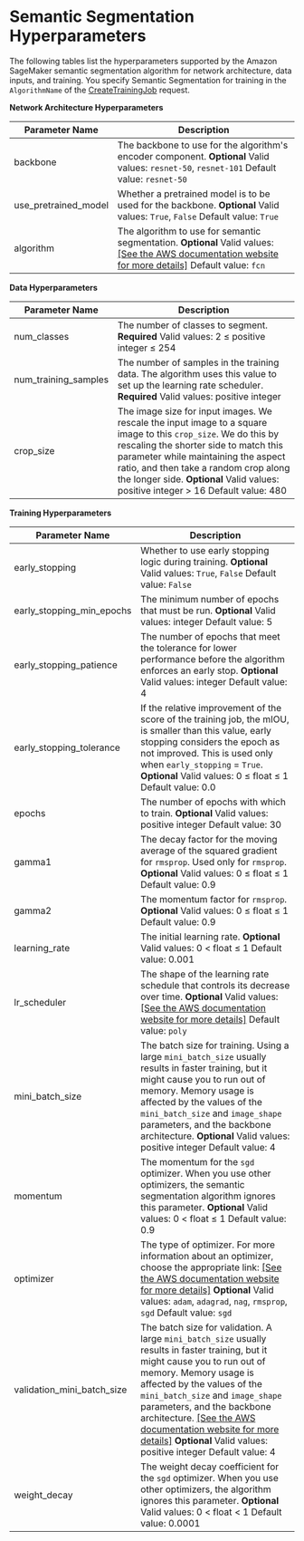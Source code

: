 # Semantic Segmentation Hyperparameters<a name="segmentation-hyperparameters"></a>

The following tables list the hyperparameters supported by the Amazon SageMaker semantic segmentation algorithm for network architecture, data inputs, and training\. You specify Semantic Segmentation for training in the `AlgorithmName` of the [CreateTrainingJob](API_CreateTrainingJob.md) request\.

**Network Architecture Hyperparameters**


| Parameter Name | Description | 
| --- | --- | 
| backbone |  The backbone to use for the algorithm's encoder component\. **Optional** Valid values: `resnet-50`, `resnet-101`  Default value: `resnet-50`  | 
| use\_pretrained\_model |  Whether a pretrained model is to be used for the backbone\. **Optional** Valid values: `True`, `False` Default value: `True`  | 
| algorithm |  The algorithm to use for semantic segmentation\.  **Optional** Valid values: [\[See the AWS documentation website for more details\]](http://docs.aws.amazon.com/sagemaker/latest/dg/segmentation-hyperparameters.html) Default value: `fcn`  | 

**Data Hyperparameters**


| Parameter Name | Description | 
| --- | --- | 
| num\_classes |  The number of classes to segment\. **Required** Valid values: 2 ≤ positive integer ≤ 254  | 
| num\_training\_samples |  The number of samples in the training data\. The algorithm uses this value to set up the learning rate scheduler\. **Required** Valid values: positive integer  | 
| crop\_size |  The image size for input images\. We rescale the input image to a square image to this `crop_size`\. We do this by rescaling the shorter side to match this parameter while maintaining the aspect ratio, and then take a random crop along the longer side\.  **Optional** Valid values: positive integer > 16 Default value: 480  | 

**Training Hyperparameters**


| Parameter Name | Description | 
| --- | --- | 
| early\_stopping |  Whether to use early stopping logic during training\. **Optional** Valid values: `True`, `False` Default value: `False`  | 
| early\_stopping\_min\_epochs |  The minimum number of epochs that must be run\. **Optional** Valid values: integer Default value: 5  | 
| early\_stopping\_patience |  The number of epochs that meet the tolerance for lower performance before the algorithm enforces an early stop\. **Optional** Valid values: integer Default value: 4  | 
| early\_stopping\_tolerance |  If the relative improvement of the score of the training job, the mIOU, is smaller than this value, early stopping considers the epoch as not improved\. This is used only when `early_stopping` = `True`\. **Optional** Valid values: 0 ≤ float ≤ 1 Default value: 0\.0  | 
| epochs |  The number of epochs with which to train\. **Optional** Valid values: positive integer Default value: 30  | 
| gamma1 |  The decay factor for the moving average of the squared gradient for `rmsprop`\. Used only for `rmsprop`\. **Optional** Valid values: 0 ≤ float ≤ 1 Default value: 0\.9  | 
| gamma2 |  The momentum factor for `rmsprop`\. **Optional** Valid values: 0 ≤ float ≤ 1 Default value: 0\.9  | 
| learning\_rate |  The initial learning rate\.  **Optional** Valid values: 0 < float ≤ 1 Default value: 0\.001  | 
| lr\_scheduler |  The shape of the learning rate schedule that controls its decrease over time\. **Optional** Valid values:  [\[See the AWS documentation website for more details\]](http://docs.aws.amazon.com/sagemaker/latest/dg/segmentation-hyperparameters.html) Default value: `poly`  | 
| mini\_batch\_size |  The batch size for training\. Using a large `mini_batch_size` usually results in faster training, but it might cause you to run out of memory\. Memory usage is affected by the values of the `mini_batch_size` and `image_shape` parameters, and the backbone architecture\. **Optional** Valid values: positive integer  Default value: 4  | 
| momentum |  The momentum for the `sgd` optimizer\. When you use other optimizers, the semantic segmentation algorithm ignores this parameter\. **Optional** Valid values: 0 < float ≤ 1 Default value: 0\.9  | 
| optimizer |  The type of optimizer\. For more information about an optimizer, choose the appropriate link: [\[See the AWS documentation website for more details\]](http://docs.aws.amazon.com/sagemaker/latest/dg/segmentation-hyperparameters.html) **Optional** Valid values: `adam`, `adagrad`, `nag`, `rmsprop`, `sgd`  Default value: `sgd`  | 
| validation\_mini\_batch\_size |  The batch size for validation\. A large `mini_batch_size` usually results in faster training, but it might cause you to run out of memory\. Memory usage is affected by the values of the `mini_batch_size` and `image_shape` parameters, and the backbone architecture\.  [\[See the AWS documentation website for more details\]](http://docs.aws.amazon.com/sagemaker/latest/dg/segmentation-hyperparameters.html) **Optional** Valid values: positive integer Default value: 4  | 
| weight\_decay |  The weight decay coefficient for the `sgd` optimizer\. When you use other optimizers, the algorithm ignores this parameter\.  **Optional** Valid values: 0 < float < 1 Default value: 0\.0001  | 